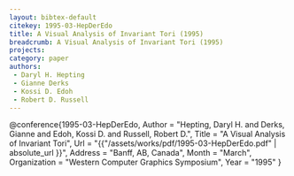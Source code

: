 ```yaml
---
layout: bibtex-default
citekey: 1995-03-HepDerEdo
title: A Visual Analysis of Invariant Tori (1995)
breadcrumb: A Visual Analysis of Invariant Tori (1995)
projects:
category: paper
authors:
 - Daryl H. Hepting 
 - Gianne Derks 
 - Kossi D. Edoh 
 - Robert D. Russell 
---
```

@conference{1995-03-HepDerEdo,
	Author =  "Hepting, Daryl H. and Derks, Gianne and Edoh, Kossi D. and Russell, Robert D.",
	Title =  "A Visual Analysis of Invariant Tori",
	Url = \"{{"/assets/works/pdf/1995-03-HepDerEdo.pdf" | absolute_url }}\",
	Address =  "Banff, AB, Canada",
	Month =  "March",
	Organization =  "Western Computer Graphics Symposium",
	Year =  "1995"
}
